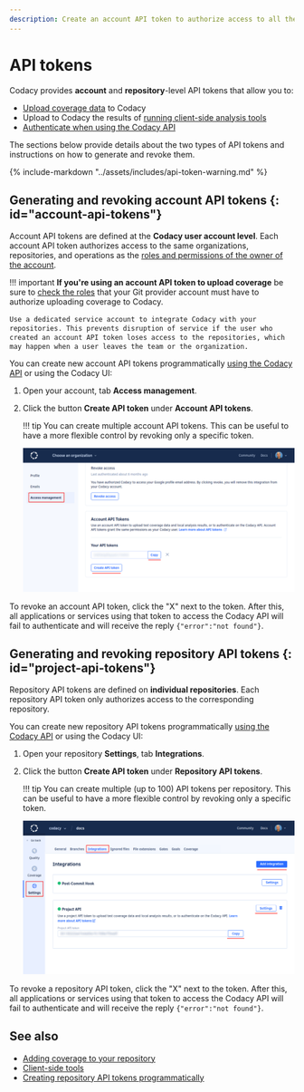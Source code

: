 ```yaml
---
description: Create an account API token to authorize access to all the repositories that you have access to, or a repository API token to authorize access only to a specific repository.
---
```


# API tokens

Codacy provides **account** and **repository**-level API tokens that allow you to:<!--TODO CY-6642 Replace project by repository-->

-   [Upload coverage data](../coverage-reporter/index.md) to Codacy
-   Upload to Codacy the results of [running client-side analysis tools](../repositories-configure/local-analysis/client-side-tools.md)
-   [Authenticate when using the Codacy API](using-the-codacy-api.md#authenticating-requests)

The sections below provide details about the two types of API tokens and instructions on how to generate and revoke them.

{% include-markdown "../assets/includes/api-token-warning.md" %}

## Generating and revoking account API tokens {: id="account-api-tokens"}

Account API tokens are defined at the **Codacy user account level**. Each account API token authorizes access to the same organizations, repositories, and operations as the [roles and permissions of the owner of the account](../organizations/roles-and-permissions-for-organizations.md).

!!! important
    **If you're using an account API token to upload coverage** be sure to [check the roles](../organizations/roles-and-permissions-for-organizations.md) that your Git provider account must have to authorize uploading coverage to Codacy.

    Use a dedicated service account to integrate Codacy with your repositories. This prevents disruption of service if the user who created an account API token loses access to the repositories, which may happen when a user leaves the team or the organization.

You can create new account API tokens programmatically [using the Codacy API](examples/creating-repository-api-tokens-programmatically.md) or using the Codacy UI:

1.  Open your account, tab **Access management**.

1.  Click the button **Create API token** under **Account API tokens**.

    !!! tip
        You can create multiple account API tokens. This can be useful to have a more flexible control by revoking only a specific token.

    ![Creating an account API token](images/codacy-api-tokens-account.png)

To revoke an account API token, click the "X" next to the token. After this, all applications or services using that token to access the Codacy API will fail to authenticate and will receive the reply `{"error":"not found"}`.

## Generating and revoking repository API tokens {: id="project-api-tokens"}

<!--TODO CY-6642 Replace project by repository-->

Repository API tokens are defined on **individual repositories**. Each repository API token only authorizes access to the corresponding repository.

You can create new repository API tokens programmatically [using the Codacy API](examples/creating-repository-api-tokens-programmatically.md) or using the Codacy UI:

1.  Open your repository **Settings**, tab **Integrations**.

1.  Click the button **Create API token** under **Repository API tokens**.

    !!! tip
        You can create multiple (up to 100) API tokens per repository. This can be useful to have a more flexible control by revoking only a specific token.

    ![Creating a repository API token](images/codacy-api-tokens-project.png)<!--TODO CY-6642 Update screenshot-->

To revoke a repository API token, click the "X" next to the token. After this, all applications or services using that token to access the Codacy API will fail to authenticate and will receive the reply `{"error":"not found"}`.

## See also

-   [Adding coverage to your repository](../coverage-reporter/index.md)
-   [Client-side tools](../repositories-configure/local-analysis/client-side-tools.md)
-   [Creating repository API tokens programmatically](examples/creating-repository-api-tokens-programmatically.md)<!--TODO CY-6642 Update page name-->

